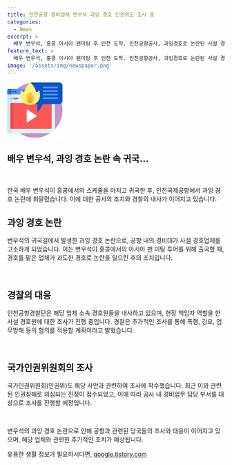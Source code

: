 ```yaml
---
title: 인천공항 경비업체 변우석 과잉 경호 인권위도 조사 중
categories:
  - News
excerpt: >
  배우 변우석, 홍콩 아시아 팬미팅 후 인천 도착. 인천공항공사, 과잉경호로 논란된 사설 경호업체 고소. 경비대가 사설 업체에 대한 고소장 제출. 공항 내 플래시 쏘거나 공항 게이트 무단 통제로 논란 발생. 공사의 고소와 별개로 경찰 내사 중. 국가인권위도 관련 조사 시작. 취지의 진정으로 공사 내 경비업무 조사 예정.
feature_text: >
  배우 변우석, 홍콩 아시아 팬미팅 후 인천 도착. 인천공항공사, 과잉경호로 논란된 사설 경호업체 고소. 경비대가 사설 업체에 대한 고소장 제출. 공항 내 플래시 쏘거나 공항 게이트 무단 통제로 논란 발생. 공사의 고소와 별개로 경찰 내사 중. 국가인권위도 관련 조사 시작. 취지의 진정으로 공사 내 경비업무 조사 예정.
image: '/assets/img/newspaper.png'
---
```


<p><img src="/assets/img/news.png" alt="rentncar 속보" /></p>

<h2>배우 변우석, 과잉 경호 논란 속 귀국...</h2>

<p data-ke-size="size16">&nbsp;</p>

<p>한국 배우 변우석이 홍콩에서의 스케줄을 마치고 귀국한 후, 인천국제공항에서 과잉 경호 논란에 휘말렸습니다. 이에 대한 공사의 조치와 경찰의 내사가 이어지고 있습니다.</p>

<h2 data-ke-size="size26">과잉 경호 논란</h2>

<p>변우석의 귀국길에서 발생한 과잉 경호 논란으로, 공항 내의 경비대가 사설 경호업체를 고소하게 되었습니다. 이는 변우석이 홍콩에서의 아시아 팬 미팅 투어를 위해 출국할 때, 경호를 맡은 업체가 과도한 경호로 논란을 일으킨 후의 조치입니다.</p>

<p data-ke-size="size16">&nbsp;</p>

<h2 data-ke-size="size26">경찰의 대응</h2>

<p>인천공항경찰단은 해당 업체 소속 경호원들을 내사하고 있으며, 현장 책임자 역할을 한 사설 경호원에 대한 조사가 진행 중입니다. 경찰은 추가적인 조사를 통해 폭행, 강요, 업무방해 등의 혐의를 적용할 계획이라고 밝혔습니다.</p>

<p data-ke-size="size16">&nbsp;</p>

<h2 data-ke-size="size26">국가인권위원회의 조사</h2>

<p>국가인권위원회(인권위)도 해당 사안과 관련하여 조사에 착수했습니다. 최근 이와 관련된 인권침해로 의심되는 진정이 접수되었고, 이에 따라 공사 내 경비업무 담당 부서를 대상으로 조사를 진행할 예정입니다.</p>

<p data-ke-size="size16">&nbsp;</p>

<p>변우석의 과잉 경호 논란으로 인해 공항과 관련된 당국들의 조사와 대응이 이어지고 있으며, 해당 업체와 관련한 추가적인 조치가 예상됩니다.</p>
유용한 생활 정보가 필요하시다면, <a href="https://qoogle.tistory.com" rel="dofollow">qoogle.tistory.com</a>


